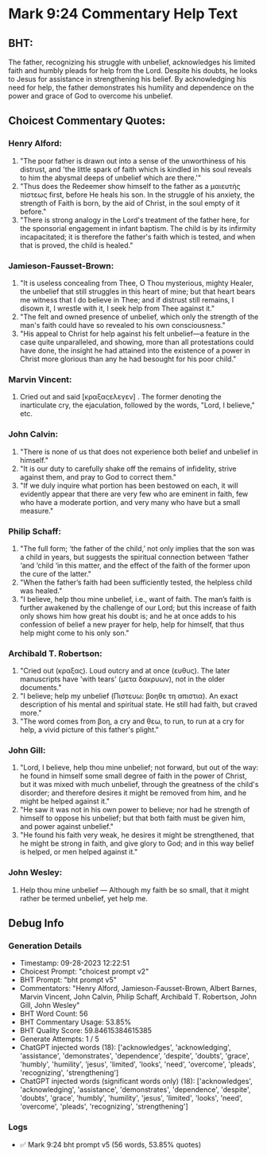 # Mark 9:24 Commentary Help Text

## BHT:
The father, recognizing his struggle with unbelief, acknowledges his limited faith and humbly pleads for help from the Lord. Despite his doubts, he looks to Jesus for assistance in strengthening his belief. By acknowledging his need for help, the father demonstrates his humility and dependence on the power and grace of God to overcome his unbelief.

## Choicest Commentary Quotes:
### Henry Alford:
1. "The poor father is drawn out into a sense of the unworthiness of his distrust, and 'the little spark of faith which is kindled in his soul reveals to him the abysmal deeps of unbelief which are there.'"
2. "Thus does the Redeemer show himself to the father as a μαιευτὴς πίστεως first, before He heals his son. In the struggle of his anxiety, the strength of Faith is born, by the aid of Christ, in the soul empty of it before."
3. "There is strong analogy in the Lord's treatment of the father here, for the sponsorial engagement in infant baptism. The child is by its infirmity incapacitated; it is therefore the father's faith which is tested, and when that is proved, the child is healed."

### Jamieson-Fausset-Brown:
1. "It is useless concealing from Thee, O Thou mysterious, mighty Healer, the unbelief that still struggles in this heart of mine; but that heart bears me witness that I do believe in Thee; and if distrust still remains, I disown it, I wrestle with it, I seek help from Thee against it."
2. "The felt and owned presence of unbelief, which only the strength of the man's faith could have so revealed to his own consciousness."
3. "His appeal to Christ for help against his felt unbelief—a feature in the case quite unparalleled, and showing, more than all protestations could have done, the insight he had attained into the existence of a power in Christ more glorious than any he had besought for his poor child."

### Marvin Vincent:
1. Cried out and said [κραξαςελεγεν] . The former denoting the inarticulate cry, the ejaculation, followed by the words, "Lord, I believe," etc.

### John Calvin:
1. "There is none of us that does not experience both belief and unbelief in himself."
2. "It is our duty to carefully shake off the remains of infidelity, strive against them, and pray to God to correct them."
3. "If we duly inquire what portion has been bestowed on each, it will evidently appear that there are very few who are eminent in faith, few who have a moderate portion, and very many who have but a small measure."

### Philip Schaff:
1. "The full form; ‘the father of the child,’ not only implies that the son was a child in years, but suggests the spiritual connection between ‘father ‘and ‘child ‘in this matter, and the effect of the faith of the former upon the cure of the latter."
2. "When the father’s faith had been sufficiently tested, the helpless child was healed."
3. "I believe, help thou mine unbelief, i.e., want of faith. The man’s faith is further awakened by the challenge of our Lord; but this increase of faith only shows him how great his doubt is; and he at once adds to his confession of belief a new prayer for help, help for himself, that thus help might come to his only son."

### Archibald T. Robertson:
1. "Cried out (κραξας). Loud outcry and at once (ευθυς). The later manuscripts have 'with tears' (μετα δακρυων), not in the older documents."
2. "I believe; help my unbelief (Πιστευω: βοηθε τη απιστια). An exact description of his mental and spiritual state. He still had faith, but craved more."
3. "The word comes from βοη, a cry and θεω, to run, to run at a cry for help, a vivid picture of this father's plight."

### John Gill:
1. "Lord, I believe, help thou mine unbelief; not forward, but out of the way: he found in himself some small degree of faith in the power of Christ, but it was mixed with much unbelief, through the greatness of the child's disorder; and therefore desires it might be removed from him, and he might be helped against it."
2. "He saw it was not in his own power to believe; nor had he strength of himself to oppose his unbelief; but that both faith must be given him, and power against unbelief."
3. "He found his faith very weak, he desires it might be strengthened, that he might be strong in faith, and give glory to God; and in this way belief is helped, or men helped against it."

### John Wesley:
1. Help thou mine unbelief — Although my faith be so small, that it might rather be termed unbelief, yet help me.


## Debug Info
### Generation Details
- Timestamp: 09-28-2023 12:22:51
- Choicest Prompt: "choicest prompt v2"
- BHT Prompt: "bht prompt v5"
- Commentators: "Henry Alford, Jamieson-Fausset-Brown, Albert Barnes, Marvin Vincent, John Calvin, Philip Schaff, Archibald T. Robertson, John Gill, John Wesley"
- BHT Word Count: 56
- BHT Commentary Usage: 53.85%
- BHT Quality Score: 59.84615384615385
- Generate Attempts: 1 / 5
- ChatGPT injected words (18):
	['acknowledges', 'acknowledging', 'assistance', 'demonstrates', 'dependence', 'despite', 'doubts', 'grace', 'humbly', 'humility', 'jesus', 'limited', 'looks', 'need', 'overcome', 'pleads', 'recognizing', 'strengthening']
- ChatGPT injected words (significant words only) (18):
	['acknowledges', 'acknowledging', 'assistance', 'demonstrates', 'dependence', 'despite', 'doubts', 'grace', 'humbly', 'humility', 'jesus', 'limited', 'looks', 'need', 'overcome', 'pleads', 'recognizing', 'strengthening']

### Logs
- ✅ Mark 9:24 bht prompt v5 (56 words, 53.85% quotes)
